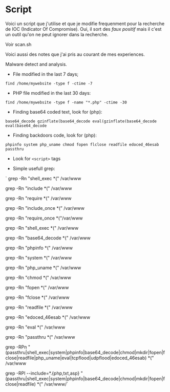 # Script

Voici un script que j'utilise et que je modifie frequenment pour la recherche de IOC
(Indicator Of Compromise). Oui, il sort des *faux positif* mais il c'est un outil qu'on
ne peut ignorer dans la recherche.

Voir scan.sh

Voici aussi des notes que j'ai pris au courant de mes experiences.

Malware detect and analysis.

- File modified in the last 7 days;

`find /home/mywebsite -type f -ctime -7`

- PHP file modified in the last 30 days:

`find /home/mywebsite -type f -name "*.php" -ctime -30`

- Finding base64 coded text, look for (php):

`base64_decode
gzinflate(base64_decode
eval(gzinflate(base64_decode
eval(base64_decode`

- Finding backdoors code, look for (php):

`phpinfo
system
php_uname
chmod
fopen
flclose
readfile
edoced_46esab
passthru`

- Look for `<script>` tags

- Simple usefull grep:

`
grep -Rn "shell_exec *(" /var/www

grep -Rn "include *(" /var/www

grep -Rn "require *(" /var/www

grep -Rn "include_once *(” /var/www

grep -Rn "require_once *("/var/www

grep -Rn "shell_exec *(" /var/www

grep -Rn "base64_decode *(" /var/www

grep -Rn "phpinfo *(" /var/www

grep -Rn "system *(" /var/www

grep -Rn "php_uname *(" /var/www

grep -Rn "chmod *(" /var/www

grep -Rn "fopen *(" /var/www

grep -Rn "fclose *(" /var/www

grep -Rn "readfile *(" /var/www

grep -Rn "edoced_46esab *(" /var/www

grep -Rn "eval *(" /var/www

grep -Rn "passthru *(" /var/www


grep -RPn "(passthru|shell_exec|system|phpinfo|base64_decode|chmod|mkdir|fopen|fclose|readfile|php_uname|eval|tcpflood|udpflood|edoced_46esab) *\(" /var/www


grep -RPl --include=*.{php,txt,asp} "(passthru|shell_exec|system|phpinfo|base64_decode|chmod|mkdir|fopen|fclose|readfile) *\(" /var/www/`

